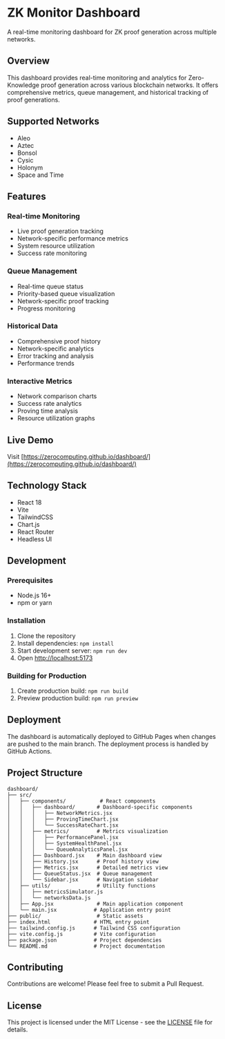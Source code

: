 # ZK Monitor Dashboard

A real-time monitoring dashboard for ZK proof generation across multiple networks.

## Overview

This dashboard provides real-time monitoring and analytics for Zero-Knowledge proof generation across various blockchain networks. It offers comprehensive metrics, queue management, and historical tracking of proof generations.

## Supported Networks

- Aleo
- Aztec
- Bonsol
- Cysic
- Holonym
- Space and Time

## Features

### Real-time Monitoring
- Live proof generation tracking
- Network-specific performance metrics
- System resource utilization
- Success rate monitoring

### Queue Management
- Real-time queue status
- Priority-based queue visualization
- Network-specific proof tracking
- Progress monitoring

### Historical Data
- Comprehensive proof history
- Network-specific analytics
- Error tracking and analysis
- Performance trends

### Interactive Metrics
- Network comparison charts
- Success rate analytics
- Proving time analysis
- Resource utilization graphs

## Live Demo

Visit [https://zerocomputing.github.io/dashboard/](https://zerocomputing.github.io/dashboard/)

## Technology Stack

- React 18
- Vite
- TailwindCSS
- Chart.js
- React Router
- Headless UI

## Development

### Prerequisites
- Node.js 16+
- npm or yarn

### Installation

1. Clone the repository
2. Install dependencies: `npm install`
3. Start development server: `npm run dev`
4. Open [http://localhost:5173](http://localhost:5173)

### Building for Production

1. Create production build: `npm run build`
2. Preview production build: `npm run preview`

## Deployment

The dashboard is automatically deployed to GitHub Pages when changes are pushed to the main branch. The deployment process is handled by GitHub Actions.

## Project Structure

```
dashboard/
├── src/
│   ├── components/           # React components
│   │   ├── dashboard/       # Dashboard-specific components
│   │   │   ├── NetworkMetrics.jsx
│   │   │   ├── ProvingTimeChart.jsx
│   │   │   └── SuccessRateChart.jsx
│   │   ├── metrics/         # Metrics visualization
│   │   │   ├── PerformancePanel.jsx
│   │   │   ├── SystemHealthPanel.jsx
│   │   │   └── QueueAnalyticsPanel.jsx
│   │   ├── Dashboard.jsx    # Main dashboard view
│   │   ├── History.jsx      # Proof history view
│   │   ├── Metrics.jsx      # Detailed metrics view
│   │   ├── QueueStatus.jsx  # Queue management
│   │   └── Sidebar.jsx      # Navigation sidebar
│   ├── utils/               # Utility functions
│   │   ├── metricsSimulator.js
│   │   └── networksData.js
│   ├── App.jsx              # Main application component
│   └── main.jsx            # Application entry point
├── public/                  # Static assets
├── index.html              # HTML entry point
├── tailwind.config.js      # Tailwind CSS configuration
├── vite.config.js          # Vite configuration
├── package.json            # Project dependencies
└── README.md               # Project documentation
```

## Contributing

Contributions are welcome! Please feel free to submit a Pull Request.

## License

This project is licensed under the MIT License - see the [LICENSE](LICENSE) file for details.
